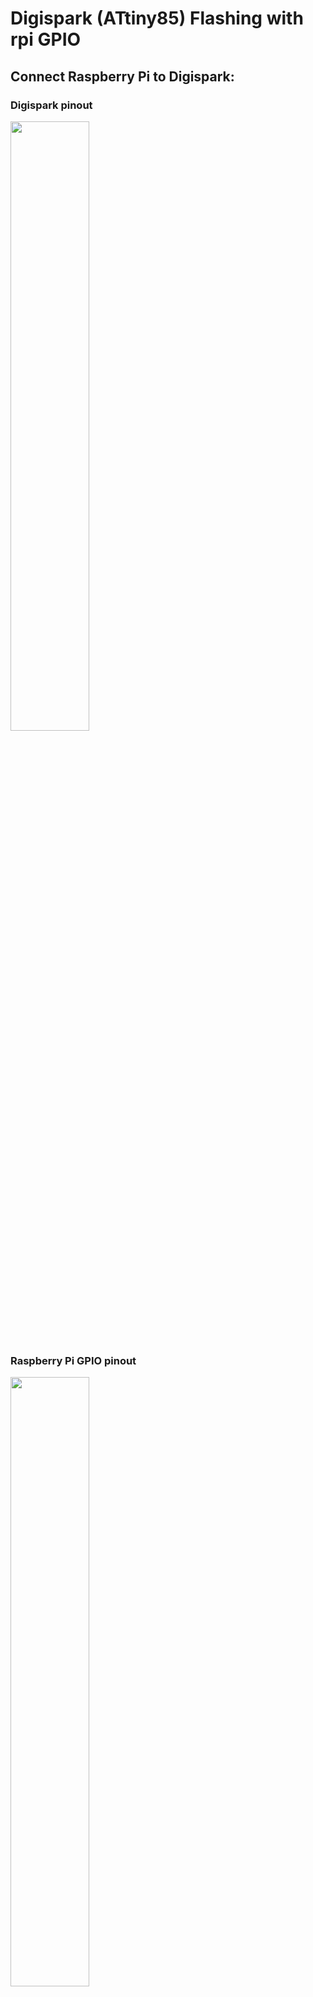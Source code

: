 # Digispark (ATtiny85) Flashing with rpi GPIO

## Connect Raspberry Pi to Digispark:
### Digispark pinout
<img src="https://europe1.discourse-cdn.com/arduino/optimized/4X/7/9/2/792251f6b79970904de17bc51383f200771bc306_2_1000x758.png" 
style="width: 50%">

### Raspberry Pi GPIO pinout
<img src="https://www.raspberrypi.com/documentation/computers/images/GPIO-Pinout-Diagram-2.png" 
style="width: 50%"><br>

### rpi GPIO to Digispark connection 

<p>
    pin 4 (5V)&emsp;> &nbsp; 5V <br>
    pin 6 (GND)&emsp;> &nbsp; GND <br>
    pin 15 (GPIO 22) &nbsp; > &nbsp; PB5<br>
    pin 19 (MOSI)&emsp; > &nbsp; PB0 <br>
    pin 21 (MISO)&emsp; > &nbsp; PB1 <br>
    pin 23 (SCLK)&emsp; > &nbsp; PB2 <br>
</p>


## Enable SPI on Raspberry Pi
* `sudo raspi-config`
* Select: Interfacing Options > SPI <br>
(You don't need to reboot your Raspberry Pi)


## Install Flashing Software
`sudo apt-get install bison automake autoconf flex git gcc`\
`sudo apt-get install gcc-avr binutils-avr avr-libc`<br><br>
`cd ~`\
`git clone https://github.com/kcuzner/avrdude`\
`cd avrdude/avrdude`\
`./bootstrap && ./configure && sudo make install`<br><br>
`cd ~`\
`git clone https://github.com/WiringPi/WiringPi`\
`cd WiringPi`\
`./build` <br>

## Flashing Digispark with micronucleus bootloader
`cd ~`\
`git clone https://github.com/GitHub-Vadrigar/attiny85_micronucleus_pi_spi_flash`\
`cd attiny85_micronucleus_pi_spi_flash`<br>
#### To flash, simply use this line:
`make install`
#### The output should look like this:
```
sudo gpio -g mode 22 out
sudo gpio -g write 22 0
sudo /usr/local/bin/avrdude -p t85 -P /dev/spidev0.0 -c linuxspi -b 10000 -U flash:w:t85_aggressive.hex

avrdude: AVR device initialized and ready to accept instructions

Reading | ################################################## | 100% 0.01s

avrdude: Device signature = 0x1e930b
avrdude: NOTE: "flash" memory has been specified, an erase cycle will be performed
         To disable this feature, specify the -D option.
avrdude: erasing chip
avrdude: reading input file "t85_aggressive.hex"
avrdude: input file t85_aggressive.hex auto detected as Intel Hex
avrdude: writing flash (8146 bytes):

Writing | ################################################## | 100% 5.63s

avrdude: 8146 bytes of flash written
avrdude: verifying flash memory against t85_aggressive.hex:
avrdude: load data flash data from input file t85_aggressive.hex:
avrdude: input file t85_aggressive.hex auto detected as Intel Hex
avrdude: input file t85_aggressive.hex contains 8146 bytes
avrdude: reading on-chip flash data:

Reading | ################################################## | 100% 5.40s

avrdude: verifying ...
avrdude: 8146 bytes of flash verified

avrdude: safemode: Fuses OK (E:FE, H:DF, L:F1)

avrdude done.  Thank you.

sudo gpio -g write 22 1
```
#### And the Digispark should be able to be used with Arduino IDE again.
Obviously, you can write your own C code for ATtiny85 and flash it,\
just don't forger to change the TARGET variable in the Makefile
## Resources:
* [Programming the ATtiny85 From Raspberry Pi](https://www.instructables.com/Programming-the-ATtiny85-from-Raspberry-Pi/)
* [Bare Metal Programming: ATtiny85](https://medium.com/@bradford_hamilton/bare-metal-programming-attiny85-22be36f4e9ca)
* [Atmel ATtiny25, ATtiny45, ATtiny85 Datasheet](https://ww1.microchip.com/downloads/en/devicedoc/atmel-2586-avr-8-bit-microcontroller-attiny25-attiny45-attiny85_datasheet.pdf)
